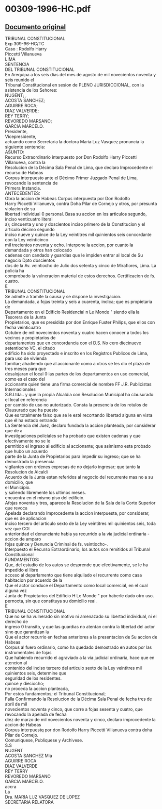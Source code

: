 
00309-1996-HC.pdf
=================
  
[Documento original](https://tc.gob.pe/jurisprudencia/1996/00309-1996-HC.pdf)  
---  
TRIBUNAL CONSTITUCIONAL  
Exp 309-96-HC/TC  
Caso : Rodolfo Harry  
Piccetti Villanueva  
LIMA  
SENTENCIA  
DEL TRIBUNAL CONSTITUCIONAL  
En Arequipa a los seis dias del mes de agosto de mil novecientos noventa y seis reunido el  
Tribunal Constitucional en sesion de PLENO JURISDICCIONAL, con la asistencia de los Sehores:  
NUGENT; ,  
ACOSTA SANCHEZ;  
AGUIRRE ROCA;  
DIAZ VALVERDE;  
REY TERRY;  
REVOREDO MARSANO;  
GARCIA MARCELO.  
Presidente,  
Vicepresidente,  
actuando como Secretaria la doctora Maria Luz Vasquez pronuncia la siguiente sentencia:  
ASUNTO:  
Recurso Extraordinario interpuesto por Don Rodolfo Harry Piccetti Villanueva, contra la  
Resolucion de la Décima Sala Penal de Lima, que declaro Improcedente el recurso de Habeas  
Corpus interpuesto ante el Décimo Primer Juzgado Penal de Lima, revocando la sentencia de  
Primera Instancia.  
ANTECEDENTES:  
Obra la accion de Habeas Corpus interpuesta por Don Rodolfo  
Harry Piccetti Villanueva, contra Doha Pilar de Cornejo y otros, por presunta violacion de su  
libertad individual 0 personal. Basa su accion en los articulos segundo, inciso venticuatro literal  
a); cincuenta y uno y doscientos inciso primero de la Constitucion y el articulo décimo segundo  
inciso nueve y quince de la Ley veintitres mil quinientos seis concordante con la Ley veinticinco  
mil trecientos noventa y ocho. Interpone la accion, por cuanto la demandada y otros han colocado  
cadenas con candado y guardias que le impiden entrar al local de Su negocio Dpto doscientos  
dos de la Av. veintiocho de Julio dos setenta y cinco de Miraflores, Lima. La policia ha  
comprobado la vulneracion material de estos derechos. Certificacion de fs. cuatro.  
E  
TRIBUNAL CONSTITUCIONAL  
Se admite a tramite la causa y se dispone la investigacion.  
La demandada, a fojas treinta y seis a cuarenta, indica; que es propietaria de  
Departamento en el Edificio Residencial n Le Monde " siendo ella la Tesorera de la Junta  
Propietarios, que es presidida por don Enrique Fuster Philips, que ellos con fecha veinticuatro  
Octubre de mil novecientos noventa y cuatro hacen conocer a todos los vecinos y propietarios de  
departamentos que en concordancia con el D.S. No cero diecinueve setentiocho VC, el citado  
edificio ha sido proyectado e inscrito en los Registros Publicos de Lima, para uso de vivienda  
familiar; ahadiendo que al accionante como a otros se les dio el plazo de tres meses para que  
desalojaran el local 0 las partes de los departamentos en uso comercial, como es el caso del  
accionante quien tiene una firma comercial de nombre FF J.R. Publicistas Internacionales  
S.R.Ltda.. y que la propia Alcaldia con Resolucion Municipal ha clausurado el local en referencia  
por cambio de uso no autorizado. Consta la presencia de los rotulos de Clausurado que ha puesto  
Que es totalmente falso que se le esté recortando libertad alguna en vista que él ha estado entrando  
La Sentencia del Juez, declaro fundada la accion planteada, por considerar que de a  
investigaciones policiales se ha probado que existen cadenas y que efectivamente no se le  
permitido el ingreso al edificio al accionante; que asimismo esta probado que hubo un acuerdo  
parte de la Junta de Propietarios para impedir su ingreso; que se ha demostrado la presencia  
vigilantes con ordenes expresas de no dejarlo ingresar; que tanto la Resolucion de Alcaldi  
Acuerdo de la Junta estan referidos al negocio del recurrente mas no a su domicilio, que  
el Municipio.  
y saliendo libremente los ultimos meses.  
encuentra en el mismo piso del edificio.  
Afojas noventa y tres, aparece la Resolucion de la Sala de la Corte Superior que revoca  
Apelada declarando Improcedente la accion interpuesta, por considerar, que es de aplicacion  
inciso tercero del articulo sexto de la Ley veintitres mil quinientos seis, toda vez que COI  
anterioridad el denunciante habia ya recurrido a la via judicial ordinaria - accion de amparo  
fojas quince y Denuncia Criminal de fs. veintiocho-.  
Interpuesto el Recurso Extraordinario, los autos son remitidos al Tribunal Constitucional  
FUNDAMENTOS:  
Que, del estudio de los autos se desprende que efectivamente, se le ha impedido el libre  
acceso al deparlamento que tiene alquilado el recurrente como casa habitacion por acuerdo de la  
Que el actor conduce el Departamento como local comercial, en el cual alguna vez  
Junta de Propietarios del Edificio H Le Monde " por haberle dado otro uso.  
pernocta, sin que constituya su domicilio real.  
E  
TRIBUNAL CONSTITUCIONAL  
Que no se ha vulnerado sin motivo ni amenazado su libertad individual, ni el derecho de  
ingreso 0 transito, y que las guardias no atentan contra la libertad del actor sino que garantizan la  
Que el actor recurrio en fechas anteriores a la presentacion de Su accion de Habeas  
Corpus al fuero ordinario, como ha quedado demostrado en autos por las instrumentales de fojas  
Que habiendo recurrido el agraviado a la via judicial ordinaria, hace que en atencion al  
contenido del inciso tercero del articulo sexto de la Ley veintitres mil quinientos seis, determine que  
seguridad de los residentes.  
quince y dieciocho;  
no proceda la accion planteada,  
Por estos fundamentos; el Tribunal Constitucional;  
Falla Confirmando la Resolucion de la Décima Sala Penal de fecha tres de abril de mil  
novecientos noventa y cinco, que corre a fojas sesenta y cuatro, que revocando la apelada de fecha  
diez de marzo de mil novecientos noventa y cinco, declaro improcedente la accion de Habeas  
Corpus interpuestq por don Rodolfo Harry Piccetti Villanueva contra doha Pilar de Cornejo.  
Comuniquese, Publiquese y Archivese.  
S.S  
NUGENT  
ACOSTA SANCHEZ Mia  
AGUIRRE ROCA  
DIAZ VALVERDE  
REY TERRY  
REVOREDO MARSANO  
GARCIA MARCELO.  
accra  
La  
Dra. MARIA LUZ VASQUEZ DE LOPEZ  
SECRETARIA RELATORA